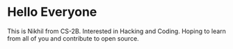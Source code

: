 <html>
<h1>Hello Everyone</h1>
<p>This is Nikhil from CS-2B. Interested in Hacking and Coding. Hoping to learn from all of you and contribute to open source.</p>
</html>
